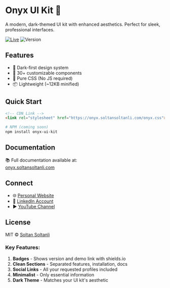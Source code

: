 # Onyx UI Kit 🚀

A modern, dark-themed UI kit with enhanced aesthetics. Perfect for sleek, professional interfaces.

[![Live](https://img.shields.io/badge/Onyx_Docs-5E9EFF?style=for-the-badge)](https://onyx.soltansoltanli.com)
![Version](https://img.shields.io/badge/Version-1.0.0-black?style=for-the-badge)

## Features
- 🎨 Dark-first design system
- 🧩 30+ customizable components
- 🚀 Pure CSS (No JS required)
- 📦 Lightweight (~12KB minified)

## Quick Start
```html
<!-- CDN Link -->
<link rel="stylesheet" href="https://onyx.soltansoltanli.com/onyx.css">
```

```bash
# NPM (coming soon)
npm install onyx-ui-kit
```

## Documentation
📚 Full documentation available at:  
[onyx.soltansoltanli.com](https://onyx.soltansoltanli.com)

## Connect
- 🌐 [Personal Website](https://soltansoltanli.com)
- 💼 [LinkedIn Account](https://www.linkedin.com/in/soltansoltanli)
- ▶️ [YouTube Channel](https://youtube.com/@soltantalks)

## License
MIT © [Soltan Soltanli](https://soltansoltanli.com)

### Key Features:
1. **Badges** - Shows version and demo link with shields.io
2. **Clean Sections** - Separated features, installation, docs
3. **Social Links** - All your requested profiles included
4. **Minimalist** - Only essential information
5. **Dark Theme** - Matches your UI kit's aesthetic
